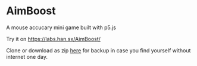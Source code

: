 # AimBoost
A mouse accucary mini game built with p5.js

Try it on https://labs.han.sx/AimBoost/

Clone or download as zip [here](https://github.com/HxxxxxS/AimBoost/archive/AimBoost_v1.zip) for backup in case you find yourself without internet one day.